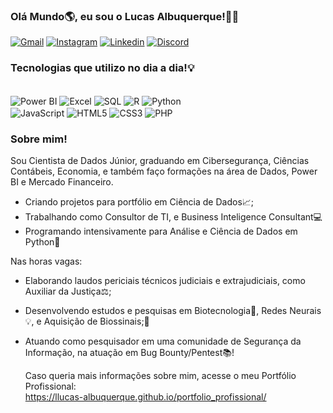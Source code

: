 ### Olá Mundo🌎, eu sou o Lucas Albuquerque!👨‍💻

[![Gmail](https://img.shields.io/badge/-Gmail-%23333?style=for-the-badge&logo=gmail&logoColor=white)](mailto:lucasalbuquerque.ao@gmail.com)
[![Instagram](https://img.shields.io/badge/Instagram-E4405F?style=for-the-badge&logo=instagram&logoColor=white)](https://www.instagram.com/l_lucasalbuquerque/)
[![Linkedin](https://img.shields.io/badge/LinkedIn-0077B5?style=for-the-badge&logo=linkedin&logoColor=white)](https://linkedin.com/in/lucas-albuquerqueao)
[![Discord](https://img.shields.io/badge/Discord-7289DA?style=for-the-badge&logo=discord&logoColor=white)](https://discord.com/channels/@me)


 
### Tecnologias que utilizo no dia a dia!💡

<div style="display: inline_block"><br/>
<img align="center" alt="Power BI" src="https://img.shields.io/badge/Power_BI-F7DF1E?style=for-the-badge&logo=power-bi&logoColor=white" />
<img align="center" alt="Excel" src="https://img.shields.io/badge/Excel-239120?style=for-the-badge&logo=excel&logoColor=white" />
<img align="center" alt="SQL" src="https://img.shields.io/badge/SQL-CC2927?style=for-the-badge&logo=sql&logoColor=white" />
<img align="center" alt="R" src="https://img.shields.io/badge/R-276DC3?style=for-the-badge&logo=r&logoColor=white" />
<img align="center" alt="Python" src="https://img.shields.io/badge/Python-14354C?style=for-the-badge&logo=python&logoColor=white" /><br/>
<img align="center" alt="JavaScript" src="https://img.shields.io/badge/JavaScript-F7DF1E?style=for-the-badge&logo=javascript&logoColor=black" />
<img align="center" alt="HTML5" src="https://img.shields.io/badge/HTML5-E34F26?style=for-the-badge&logo=html5&logoColor=white" />
<img align="center" alt="CSS3" src="https://img.shields.io/badge/CSS3-1572B6?style=for-the-badge&logo=css3&logoColor=white" />
<img align="center" alt="PHP" src="https://img.shields.io/badge/PHP-777BB4?style=for-the-badge&logo=php&logoColor=white" /><br/>



### Sobre mim!

Sou Cientista de Dados Júnior, graduando em Cibersegurança, Ciências Contábeis, Economia, e também faço formações na área de Dados, Power BI e Mercado Financeiro.

- Criando projetos para portfólio em Ciência de Dados📈;
- Trabalhando como Consultor de TI, e Business Inteligence Consultant💻
- Programando intensivamente para Análise e Ciência de Dados em Python🐍 


Nas horas vagas:
- Elaborando laudos periciais técnicos judiciais e extrajudiciais, como Auxiliar da Justiça⚖️;
- Desenvolvendo estudos e pesquisas em Biotecnologia🔬, Redes Neurais💡, e Aquisição de Biossinais;🔎
- Atuando como pesquisador em uma comunidade de Segurança da Informação, na atuação em Bug Bounty/Pentest📚!
  
  Caso queria mais informações sobre mim, acesse o meu Portfólio Profissional: <br/>
  https://llucas-albuquerque.github.io/portfolio_profissional/


